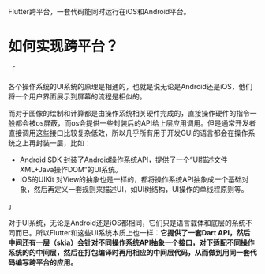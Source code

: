 Flutter跨平台，一套代码能同时运行在iOS和Android平台。

# 如何实现跨平台？

「

各个操作系统的UI系统的原理是相通的，也就是说无论是Android还是iOS，他们将一个用户界面展示到屏幕的流程是相似的。

而对于图像的绘制和计算都是由操作系统相关硬件完成的，直接操作硬件的指令一般都会被os屏蔽，而os会提供一些封装后的API给上层应用调用。但是通常开发者直接调用这些接口比较复杂低效，所以几乎所有用于开发GUI的语言都会在操作系统之上再封装一层，比如：

- Android SDK 封装了Android操作系统API，提供了一个“UI描述文件XML+Java操作DOM”的UI系统。
- IOS的UIKit 对View的抽象也是一样的，都将操作系统API抽象成一个基础对象，然后再定义一套规则来描述UI，如UI树结构，UI操作的单线程原则等。

」

对于UI系统，无论是Android还是iOS都相同，它们只是语言载体和底层的系统不同而已。所以Flutter和这些UI系统本质上也一样：**它提供了一套Dart API，然后中间还有一层（skia）会针对不同操作系统API抽象一个接口，对下适配不同操作系统的的中间层，然后在打包编译时再用相应的中间层代码，从而做到用同一套代码编写跨平台的应用。**